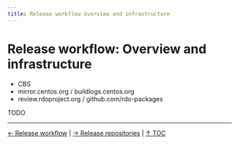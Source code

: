 ```yaml
---
title: Release workflow overview and infrastructure
---
```


# Release workflow: Overview and infrastructure

* CBS
* mirror.centos.org / buildlogs.centos.org
* review.rdoproject.org / github.com/rdo-packages

TODO

----

[← Release workflow](/what/release-workflow) |
[→ Release repositories](/what/release-repos) |
[↑ TOC](/what) 

